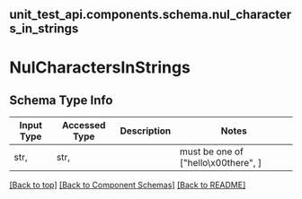 <a name="top"></a>
## unit_test_api.components.schema.nul_characters_in_strings
# NulCharactersInStrings

## Schema Type Info
Input Type | Accessed Type | Description | Notes
------------ | ------------- | ------------- | -------------
str,  | str,  |  | must be one of ["hello\x00there", ]

[[Back to top]](#top) [[Back to Component Schemas]](../../../README.md#Component-Schemas) [[Back to README]](../../../README.md)
